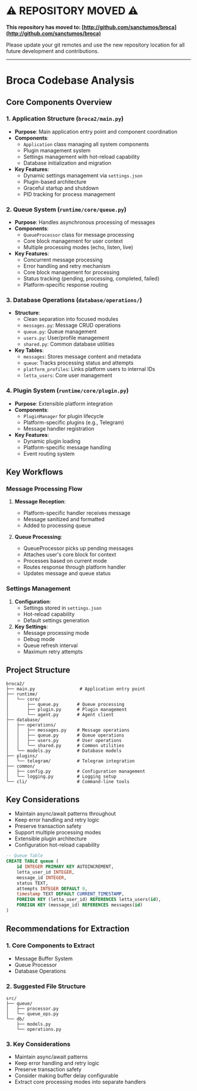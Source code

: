 # ⚠️ REPOSITORY MOVED ⚠️

**This repository has moved to: [http://github.com/sanctumos/broca](http://github.com/sanctumos/broca)**

Please update your git remotes and use the new repository location for all future development and contributions.

---

# Broca Codebase Analysis

## Core Components Overview

### 1. Application Structure (`broca2/main.py`)
- **Purpose**: Main application entry point and component coordination
- **Components**:
  - `Application` class managing all system components
  - Plugin management system
  - Settings management with hot-reload capability
  - Database initialization and migration
- **Key Features**:
  - Dynamic settings management via `settings.json`
  - Plugin-based architecture
  - Graceful startup and shutdown
  - PID tracking for process management

### 2. Queue System (`runtime/core/queue.py`)
- **Purpose**: Handles asynchronous processing of messages
- **Components**:
  - `QueueProcessor` class for message processing
  - Core block management for user context
  - Multiple processing modes (echo, listen, live)
- **Key Features**:
  - Concurrent message processing
  - Error handling and retry mechanism
  - Core block management for processing
  - Status tracking (pending, processing, completed, failed)
  - Platform-specific response routing

### 3. Database Operations (`database/operations/`)
- **Structure**:
  - Clean separation into focused modules
  - `messages.py`: Message CRUD operations
  - `queue.py`: Queue management
  - `users.py`: User/profile management
  - `shared.py`: Common database utilities
- **Key Tables**:
  - `messages`: Stores message content and metadata
  - `queue`: Tracks processing status and attempts
  - `platform_profiles`: Links platform users to internal IDs
  - `letta_users`: Core user management

### 4. Plugin System (`runtime/core/plugin.py`)
- **Purpose**: Extensible platform integration
- **Components**:
  - `PluginManager` for plugin lifecycle
  - Platform-specific plugins (e.g., Telegram)
  - Message handler registration
- **Key Features**:
  - Dynamic plugin loading
  - Platform-specific message handling
  - Event routing system

## Key Workflows

### Message Processing Flow
1. **Message Reception**:
   - Platform-specific handler receives message
   - Message sanitized and formatted
   - Added to processing queue

2. **Queue Processing**:
   - QueueProcessor picks up pending messages
   - Attaches user's core block for context
   - Processes based on current mode
   - Routes response through platform handler
   - Updates message and queue status

### Settings Management
1. **Configuration**:
   - Settings stored in `settings.json`
   - Hot-reload capability
   - Default settings generation
2. **Key Settings**:
   - Message processing mode
   - Debug mode
   - Queue refresh interval
   - Maximum retry attempts

## Project Structure
```
broca2/
├── main.py                 # Application entry point
├── runtime/
│   └── core/
│       ├── queue.py       # Queue processing
│       ├── plugin.py      # Plugin management
│       └── agent.py       # Agent client
├── database/
│   ├── operations/
│   │   ├── messages.py    # Message operations
│   │   ├── queue.py       # Queue operations
│   │   ├── users.py       # User operations
│   │   └── shared.py      # Common utilities
│   └── models.py          # Database models
├── plugins/
│   └── telegram/          # Telegram integration
├── common/
│   ├── config.py          # Configuration management
│   └── logging.py         # Logging setup
└── cli/                   # Command-line tools
```

## Key Considerations
- Maintain async/await patterns throughout
- Keep error handling and retry logic
- Preserve transaction safety
- Support multiple processing modes
- Extensible plugin architecture
- Configuration hot-reload capability

```sql
-- Queue Table
CREATE TABLE queue (
    id INTEGER PRIMARY KEY AUTOINCREMENT,
    letta_user_id INTEGER,
    message_id INTEGER,
    status TEXT,
    attempts INTEGER DEFAULT 0,
    timestamp TEXT DEFAULT CURRENT_TIMESTAMP,
    FOREIGN KEY (letta_user_id) REFERENCES letta_users(id),
    FOREIGN KEY (message_id) REFERENCES messages(id)
)
```

## Recommendations for Extraction

### 1. Core Components to Extract
- Message Buffer System
- Queue Processor
- Database Operations

### 2. Suggested File Structure
```
src/
├── queue/
│   ├── processor.py
│   └── queue_ops.py
└── db/
    ├── models.py
    └── operations.py
```

### 3. Key Considerations
- Maintain async/await patterns
- Keep error handling and retry logic
- Preserve transaction safety
- Consider making buffer delay configurable
- Extract core processing modes into separate handlers 